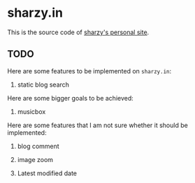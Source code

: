# sharzy.in

This is the source code of [sharzy's personal site](https://sharzy.in). 

## TODO

Here are some features to be implemented on `sharzy.in`: 

1. static blog search

Here are some bigger goals to be achieved: 

1. musicbox

Here are some features that I am not sure whether it should be implemented: 

1. blog comment

1. image zoom
   
1. Latest modified date
